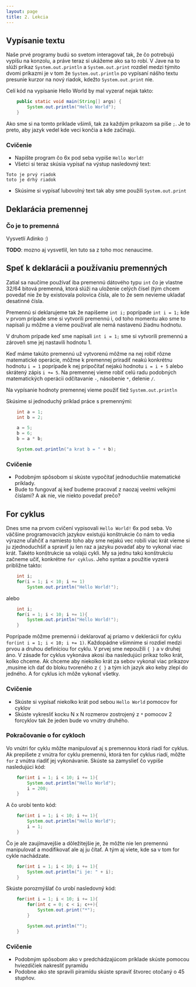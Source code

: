 ```yaml
---
layout: page
title: 2. Lekcia
---
```


## Vypísanie textu

Naše prvé programy budú so svetom interagovať tak, že čo potrebujú vypíšu na konzolu,
a práve teraz si ukážeme ako sa to robí. V Jave na to slúži príkaz `System.out.println` a
`System.out.print`  rozdiel medzi týmito dvomi príkazmi je v tom že `System.out.println` po vypísaní nášho textu presunie kurzor na nový riadok, kdežto `System.out.print` nie.

Celí kód na vypísanie Hello World by mal vyzerať nejak takto:

```java
	public static void main(String[] args) {
		System.out.println("Hello World");
	}
```

Ako sme si na tomto príklade všimli, tak za každým príkazom sa píše `;`. Je to preto,
aby jazyk vedel kde veci končia a kde začínajú.

### Cvičenie

* Napíšte program čo 6x pod seba vypíše `Hello World!`
* Všetci si teraz skúsia vypísať na výstup nasledovný text:

```
Toto je prvý riadok
toto je drhý riadok
```
* Skúsime si vypísať lubovolný text tak aby sme použili `System.out.print`

## Deklarácia premennej

### Čo je to premenná

Vysvetlí Adinko :)

**TODO**: mozno aj vysvetlil, len tuto sa z toho moc nenaucime.

## Speť k deklarácii a používaniu premenných

Zatial sa naučíme používať iba premennú dátového typu `int` čo je vlastne 32/64 bitová premenná,
ktorá slúži na uloženie celých čísel (tým chcem povedať nie že by existovala polovica
čísla, ale to že sem nevieme ukladať desatinné čísla.

Premennú si deklarujeme tak že napíšeme `int i;` poprípade `int i = 1;` kde v prvom prípade
sme si vytvorili premennú i, od toho momentu ako sme to napísali ju môžme a vieme používať
ale nemá nastavenú žiadnu hodnotu.

V druhom prípade keď sme napísali `int i = 1;` sme si vytvorili premennú a zároveň sme jej
nastavili hodnotu 1.

Keď máme takúto premennú už vytvorenú môžme na nej robiť rôzne matematické operácie, môžme
k premennej priradiť neakú konkrétnu hodnotu `i = 1` poprípade k nej pripočítať nejakú hodnotu `i = i + 5` alebo skrátený zápis `i += 5`. Na premennej vieme robiť celú radu podobných matematických operácii odčítavanie `-`, násobenie `*`, delenie `/`.

Na vypísanie hodnoty premennej vieme použiť tiež `System.out.println`

Skúsime si jednoduchý príklad práce s premennými:

```java
	int a = 1;
	int b = 2;

	a = 5;
	b = 6;
	b = a * b;

	System.out.println("a krat b = " + b);
```

### Cvičenie
* Podobným spôsobom si skúste vypočítať jednoduchšie matematické príklady.
* Bude to fungovať aj keď budeme pracovať z naozaj veelmi velkými číslami? A ak nie, vie niekto povedať prečo?

## For cyklus

Dnes sme na prvom cvičení vypisovali `Hello World!` 6x pod seba. Vo väčšine programovacích
jazykov existujú konštrukcie čo nám to vedia výrazne uľahčiť a namiesto toho aby sme
nejakú vec robili viac krát vieme si ju zjednoduchšiť a spraviť ju len raz a jazyku povadať
aby to vykonal viac krát.
Takéto konštrukcie sa volajú cykli. My sa jednu takú konštrukciu začneme učiť, konkrétne
`for cyklus`. Jeho syntax a použitie vyzerá približne takto:

```java
	int i;
	for(i = 1; i < 10; i += 1)
		System.out.println("Hello World!");
```

alebo

```java
	int i;
	for(i = 1; i < 10; i += 1){
		System.out.println("Hello World!");
	}
```

Poprípade môžme premennú i deklarovať aj priamo v deklerácii for cyklu `for(int i = 1; i < 10; i += 1)`.
Každopádne všimnime si rozdiel medzi prvou a druhou definíciou for cyklu. V prvej sme nepoužili `{ }` a v druhej áno. V zásade for cyklus vykonáva akosi iba nasledujúci príkaz tolko krát, kolko chceme. Ak chceme aby niekolko krát za sebov vykonal viac príkazov ,musíme ich dať
do bloku tvoreného z `{ }` a tým ich jazyk ako keby zlepí do jedného. A for cyklus ich môže vykonať všetky.

### Cvičenie

* Skúste si vypísať niekolko krát pod sebou `Hello World` pomocov for cyklov
* Skúste vykresliť kocku N x N rozmerov zostrojený z `*` pomocov 2 forcyklov tak že jeden bude vo vnútry druhého.

### Pokračovanie o for cykloch

Vo vnútri for cyklu môžte manipulovať aj s premennou ktorá riadí for cyklus. Ak prepíšete z vnútra for cyklu premennú, ktorá ten for cyklus riadí, môžte `for` z vnútra riadiť jej vykonávanie. Skúste sa zamyslieť čo vypíše nasledujúci kód:

```java
	for(int i = 1; i < 10; i += 1){
		System.out.println("Hello World");
		i = 200;
	}
```

A čo urobí tento kód:

```java
	for(int i = 1; i < 10; i += 1){
		System.out.println("Hello World");
		i = 1;
	}
```

Čo je ale zaujímavejšie a dôležitejšie je, že môžte nie len premennú manipulovať a
modifikovať ale aj ju čítať. A tým aj viete, kde sa v tom for cykle nachádzate.

```java
	for(int i = 1; i < 10; i += 1){
		System.out.println("i je: " + i);
	}
```

Skúste porozmýšlať čo urobí nasledovný kód:

```java
	for(int i = 1; i < 10; i += 1){
		for(int c = 0; c < i; c++){
			System.out.print("*");
		}

		System.out.println("");
	}
```

### Cvičenie

* Podobným spôsobom ako v predchádzajúcom príklade skúste pomocou hviezdičiek nakresliť pyramídu
* Podobne ako ste spravili piramídu skúste spraviť štvorec otočaný o 45 stupňov.
